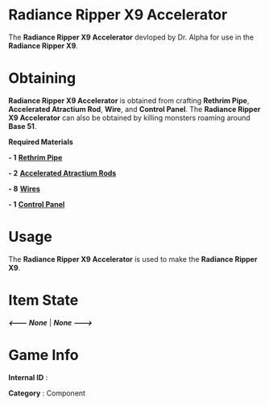 # Radiance Ripper X9 Accelerator

The **Radiance Ripper X9 Accelerator** devloped by Dr. Alpha for use in the **Radiance Ripper X9**.

# Obtaining

**Radiance Ripper X9 Accelerator** is obtained from crafting **Rethrim Pipe**, **Accelerated Atractium Rod**, **Wire**, and **Control Panel**. The **Radiance Ripper X9 Accelerator** can also be obtained by killing monsters roaming around **Base 51**.

**Required Materials**

**- 1** [**Rethrim Pipe**](https://github.com/AlphaMC0/Lone-Martian/blob/main/Pipes/Rethrim%20Pipe.md)

**- 2** [**Accelerated Atractium Rods**](https://github.com/AlphaMC0/Lone-Martian/blob/main/Rods/Accelerated%20Atractium%20Rod.md)

**- 8** [**Wires**](https://github.com/AlphaMC0/Lone-Martian/blob/main/Wires/Wire.md)

**- 1** [**Control Panel**](https://github.com/AlphaMC0/Lone-Martian/blob/main/Panels/Control%20Panel.md)

# Usage

The **Radiance Ripper X9 Accelerator** is used to make the **Radiance Ripper X9**.

# Item State

***<--- None*** | ***None --->***

# Game Info

**Internal ID** : 

**Category** : Component
